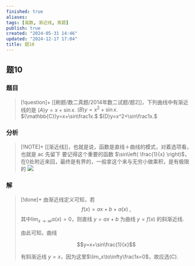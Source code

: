 ```yaml
---
finished: true
aliases: 
tags: [高数, 渐近线, 真题]
publish: true
created: "2024-05-31 14:46"
updated: "2024-12-17 17:04"
title: 题10
---
```

## 题10
### 题目
> [!question]+
> [[刷题/数二真题/2014年数二试题/题2]]，下列曲线中有渐近线的是 
> $(A)y=x+\sin x.$ 
> $(B)y=x^2+\sin x.$ 
> $(\mathbb{C})y=x+\sin\frac1x.$ 
> $(D)y=x^2+\sin\frac1x.$
### 分析
> [!NOTE]+
> [[渐近线]]，也就是说，函数是直线＋曲线的模式，对着选项看，也就是 ac 先留下
> 要记得这个重要的函数 $\sin\left( \frac{1}{x} \right)$，在0处附近来回，最终是有界的，一般拿这个来与无穷小做乘积，是有极限的
> ![](https://img.hwenyi.live/202402111021925.webp)
### 解
> [!done]+
> 由渐近线定义可知，若
> $$f(x)=ax+b+\alpha(x)\:,$$
> 其中$\lim_{x\to\infty}\alpha(x)=0$，则直线 $y=ax+b$ 为曲线 $y=f(x)$ 的斜渐近线.
> 
> 由此可知，曲线
> 
> $$y=x+\sin\frac{1}{x}$$
> 
> 有斜渐近线 $y=x$，因为这里$\lim_x\to\infty\frac1x=0$，故应选(C).